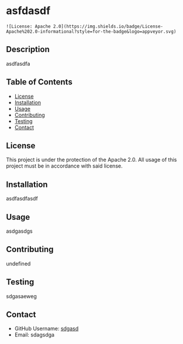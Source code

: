 # asfdasdf
    
    ![License: Apache 2.0](https://img.shields.io/badge/License-Apache%202.0-informational?style=for-the-badge&logo=appveyor.svg)
   
   ## Description 
   asdfasdfa
   
   ## Table of Contents
   * [License](#license)
   * [Installation](#installation)
   * [Usage](#usage)
   * [Contributing](#contributing)
   * [Testing](#testing)
   * [Contact](#contact)
   
   ## License
   This project is under the protection of the Apache 2.0. All usage of this project must be in accordance with said license.
   
   ## Installation
   asdfasdfasdf
   
   ## Usage
   asdgasdgs
   
   ## Contributing
   undefined
   
   ## Testing
   sdgasaeweg
   
   ## Contact
   * GitHub Username: [sdgasd](https://github.com/undefined)
   * Email: sdagsdga
